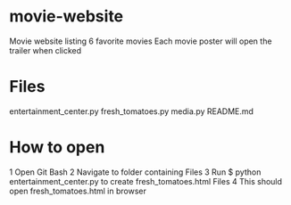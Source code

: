 # movie-website

Movie website listing 6 favorite movies
Each movie poster will open the trailer when clicked

# Files
entertainment_center.py
fresh_tomatoes.py
media.py
README.md

# How to open
1 Open Git Bash
2 Navigate to folder containing Files
3 Run $ python entertainment_center.py to create fresh_tomatoes.html Files
4 This should open fresh_tomatoes.html in browser
